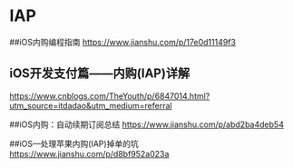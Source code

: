 # IAP
##iOS内购编程指南
https://www.jianshu.com/p/17e0d11149f3

## iOS开发支付篇——内购(IAP)详解 
https://www.cnblogs.com/TheYouth/p/6847014.html?utm_source=itdadao&utm_medium=referral

##iOS内购：自动续期订阅总结
https://www.jianshu.com/p/abd2ba4deb54

##iOS—处理苹果内购(IAP)掉单的坑
https://www.jianshu.com/p/d8bf952a023a